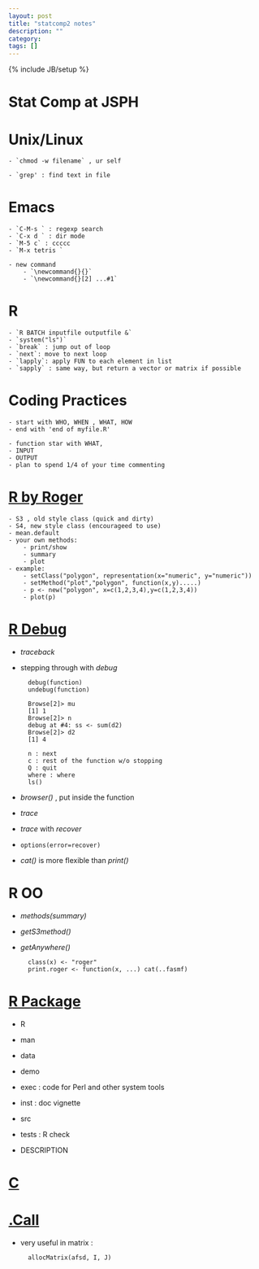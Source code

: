 ```yaml
---
layout: post
title: "statcomp2 notes"
description: ""
category: 
tags: []
---
```

{% include JB/setup %}

Stat Comp at JSPH
==========

# Unix/Linux #

	- `chmod -w filename` , ur self 

	- `grep' : find text in file 

# Emacs #

	- `C-M-s ` : regexp search
	- `C-x d ` : dir mode 
	- `M-5 c` : ccccc
	- `M-x tetris ` 
	
    - new command
		- `\newcommand{}{}`
		- `\newcommand{}[2] ...#1`

# R #

	- `R BATCH inputfile outputfile &`
	- `system("ls")`
	- `break` : jump out of loop
	- `next`: move to next loop
	- `lapply`: apply FUN to each element in list 
	- `sapply` : same way, but return a vector or matrix if possible

# Coding Practices #

	- start with WHO, WHEN , WHAT, HOW 
	- end with 'end of myfile.R'
	
	- function star with WHAT,
	- INPUT
	- OUTPUT 
	- plan to spend 1/4 of your time commenting
	
# [ R by Roger](http://www.biostat.jhsph.edu/~bcaffo/statcomp/files/Rother.pdf) #
	
	- S3 , old style class (quick and dirty)
	- S4, new style class (encourageed to use)
	- mean.default 
	- your own methods:
		- print/show
		- summary
		- plot 
	- example:
	    - setClass("polygon", representation(x="numeric", y="numeric"))
		- setMethod("plot","polygon", function(x,y).....)
		- p <- new("polygon", x=c(1,2,3,4),y=c(1,2,3,4))
		- plot(p)

# [R Debug](http://www.biostat.jhsph.edu/~bcaffo/statcomp/files/R-debug-tools.pdf) #

- *traceback*
- stepping through with *debug* 

	    debug(function)
		undebug(function)

	    Browse[2]> mu
		[1] 1
		Browse[2]> n
		debug at #4: ss <- sum(d2)
		Browse[2]> d2
		[1] 4

        n : next
        c : rest of the function w/o stopping
        Q : quit
        where : where
	    ls()
	  
- *browser()* , put inside the function
- *trace*
- *trace* with *recover*
- `options(error=recover)`

- *cat()* is more flexible than *print()*
	  
# R OO #

- *methods(summary)*
- *getS3method()*
- *getAnywhere()*

        class(x) <- "roger"
		print.roger <- function(x, ...) cat(..fasmf)

# [R Package](http://www.biostat.jhsph.edu/~bcaffo/statcomp/files/rpacks.pdf) #   

- R
- man
- data
- demo
- exec : code for Perl and other system tools
- inst : doc  vignette
- src
- tests : R check 

- DESCRIPTION

# [C](http://www.biostat.jhsph.edu/~bcaffo/statcomp/files/cprog1_ho.pdf) #
  
# [.Call](http://www.biostat.jhsph.edu/~bcaffo/statcomp/files/dotCall.pdf) #

- very useful in matrix : 

        allocMatrix(afsd, I, J)
